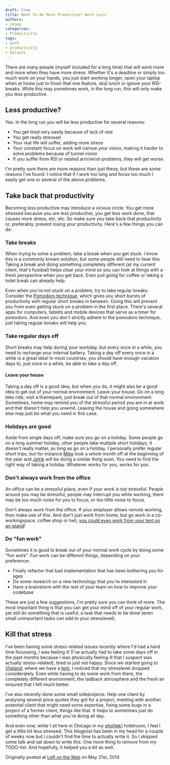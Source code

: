 ```yaml
---
draft: true
title: Want To Be More Productive? Work Less!
authors:
- skoop
categories:
- Productivity
tags:
- work
- productivity
- balance
---
```


There are many people (myself included for a long time) that will work more and more when they have more stress. Whether it's a deadline or simply too much work on your hands, you just start working longer, open your laptop when at home just to finish that one feature, skip lunch or ignore your RSI-breaks. While this may sometimes work, in the long run, this will only make you less productive.

## Less productive?

Yes. In the long run you will be less productive for several reasons:

  * You get tired very easily because of lack of rest
  * You get really stressed
  * Your real life will suffer, adding more stress
  * Your constant focus on work will narrow your vision, making it harder to solve problems because of tunnel vision
  * If you suffer from RSI or related arm/wrist-problems, they will get worse
  
I'm pretty sure there are more reasons than just these, but these are some reasons I've found. I notice that if I work too long and focus too much I easily get one or several of the above problems.

## Take back that productivity

Becoming less productive may introduce a vicious circle: You get more stressed because you are less productive, you get less work done, that causes more stress, etc, etc. So make sure you take back that productivity or, preferably, prevent losing your productivity. Here's a few things you can do:

### Take breaks

When trying to solve a problem, take a break when you get stuck. I know this is a commonly known solution, but some people still need to hear this. Taking a break and doing something completely different (at my current client, that's fussbal) helps clear your mind so you can look at things with a fresh perspective when you get back. Even just going for coffee or taking a toilet break can already help.

Even when you're not stuck on a problem, try to take regular breaks. Consider the [Pomodoro technique](http://en.wikipedia.org/wiki/Pomodoro_Technique), which gives you short bursts of productivity with regular short breaks in between. Doing this will prevent you from even getting stuck on a problem in the first place. There's several apps for computers, tablets and mobile devices that serve as a timer for pomodoro. And even you don't strictly adhere to the pomodoro technique, just taking regular breaks will help you.

### Take regular days off

Short breaks may help during your workday, but every once in a while, you need to recharge your internal battery. Taking a day off every once in a while is a great idea! In most countries, you should have enough vacation days to, just once in a while, be able to take a day off. 

#### Leave your house

Taking a day off is a good idea, but when you do, it might also be a good idea to get out of your normal environment. Leave your house. Go on a long bike ride, visit a themepark, just break out of that normal environment. Sometimes, home may remind you of the stressful period you are in at work and that doesn't help you unwind. Leaving the house and going somewhere else may just be what you need in this case.

### Holidays are good

Aside from single days off, make sure you go on a holiday. Some people go on a long summer holiday, other people take multiple short holidays, it doesn't really matter, as long as go on a holiday. I personally prefer regular short trips, but for instance [Mike](http://php.ingewikkeld.net/teammember/mvriel) took a whole month off at the beginning of the year and [Jelrik](http://php.ingewikkeld.net/teammember/jelrikvh) will be doing a similar thing soon. You need to find the right way of taking a holiday. Whatever works for you, works for you.

### Don't always work from the office

An office can be a stressful place, even if your work is not stressful. People around you may be stressful, people may interrupt you while working, there may be too much noise for you to focus, or too little noise to focus. 

Don't always work from the office. If your employer allows remote working, then make use of this. And don't just work from home, but go work in a co-workingspace, coffee shop or hell, [you could even work from your tent on an island](http://www.mobypicture.com/user/skoop/view/16844143)!

### Do "fun work"

Sometimes it is good to break out of your normal work cycle by doing some "fun work". Fun work can be different things, depending on your preference:

  * Finally refactor that bad implementation that has been bothering you for ages
  * Do some research on a new technology that you're interested in
  * Have a brainstorm with the rest of your team on how to improve your codebase
  
These are just a few suggestions, I'm pretty sure you can think of more. The most important thing is that you can get your mind off of your regular work, yet still do something that is useful, a task that needs to be done (even small unimportant tasks can add to your stresslevel). 

## Kill that stress

I've been having some stress-related issues recently where I'd had a hard time focussing, I was feeling ill (I've actually had to take some days off in the past months because I was physically feeling ill that I suspect was actually stress-related), tired or just not happy. Since we started going to [Vlieland](http://en.wikipedia.org/wiki/Vlieland), where we have a [tent](http://www.mobypicture.com/user/skoop/view/16844143), I noticed that my stresslevel dropped considerately. Even while having to do some work from there, the completely different environment, the laidback atmosphere and the fresh air ensured that I felt much better. 

I've also recently done some small sideprojects: Help one client by analysing several price quotes they got for a project, meeting with another potential client that might need some expertise, fixing some bugs in a project of a former client, things like that. It helps to sometimes just do something other than what you're doing all day. 

And even now, while I sit here in Chicago in my [php[tek]](http://tek.phparch.com/) hotelroom, I feel I get a little bit less stressed. This blogpost has been in my head for a couple of weeks now but I couldn't find the time to actually write it. So I skipped some talk and sat down to write this. One more thing to remove from my TODO-list. And hopefully, it helped you a bit as well.

Originally posted at [Left on the Web](http://leftontheweb.com/blog/2014/05/21/Want_To_Be_More_Productive_Work_Less/) on May 21st, 2014
